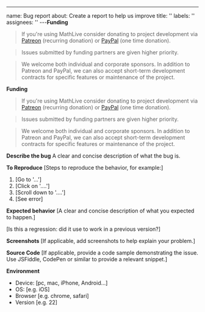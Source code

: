 ---

name: Bug report
about: Create a report to help us improve
title: ''
labels: ''
assignees: ''
---**Funding**

> If you're using MathLive consider donating to project development via [Patreon](https://patreon.com/arnog) (recurring donation) or [PayPal](https://www.paypal.me/arnogourdol) (one time donation).

> Issues submitted by funding partners are given higher priority.

> We welcome both individual and corporate sponsors. In addition to Patreon and PayPal, we can also accept short-term development contracts for specific features or maintenance of the project.

**Funding**
> If you're using MathLive consider donating to project development via [Patreon](https://patreon.com/arnog) (recurring donation) or [PayPal](https://www.paypal.me/arnogourdol) (one time donation). 

> Issues submitted by funding partners are given higher priority.

> We welcome both individual and corporate sponsors. In addition to Patreon and PayPal, we can also accept short-term development contracts for specific features or maintenance of the project.


**Describe the bug**
A clear and concise description of what the bug is.

**To Reproduce**
[Steps to reproduce the behavior, for example:]

1. [Go to '...']
2. [Click on '....']
3. [Scroll down to '....']
4. [See error]

**Expected behavior**
[A clear and concise description of what you expected to happen.]

[Is this a regression: did it use to work in a previous version?]

**Screenshots**
[If applicable, add screenshots to help explain your problem.]

**Source Code**
[If applicable, provide a code sample demonstrating the issue. Use JSFiddle, CodePen or similar to provide a relevant snippet.]

**Environment**

-   Device: [pc, mac, iPhone, Android...]
-   OS: [e.g. iOS]
-   Browser [e.g. chrome, safari]
-   Version [e.g. 22]
